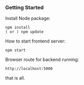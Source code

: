 ### Getting Started

Install Node package:

```
npm install 
( or ) npm update
```
How to start frontend server:

```
npm start 
```

Browser route for backend running:

```
http://localhost:5000
```


that is all.